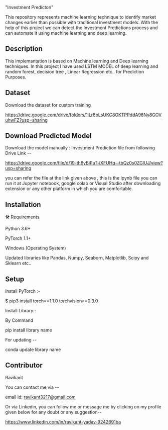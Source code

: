 "Investment Predicton"

This repository represents machine learning technique to identify market changes earlier than possible with traditional investment models.
With the help of this project we can detect the Investment Predictions process and can automate it using machine learning and deep learning.


 ## Description

This implemantation is based on Machine learning and Deep learning techniques.
In this project I have used LSTM MODEL of deep learning and random forest, decision tree , Linear Regression etc.. for Prediction Purposes.


## Dataset

Download the dataset for custom training

https://drive.google.com/drive/folders/1iLr8bLsUKC8OKTPPddA96Ny8GOVuhwFZ?usp=sharing


## Download Predicted Model

Download the model manually : Investment Prediction file from following Drive Link --

https://drive.google.com/file/d/19-th6yBiPaT-iXFUHq--tbQz0s0ZGlUJ/view?usp=sharing

you can refer the file at the link given above , this is the ipynb file you can run it at Jupyter notebook, google colab or Visual Studio after downloading extension 
or any other platform in which you are comfortable.

## Installation

🛠️ Requirements

Python 3.6+

PyTorch 1.1+

Windows (Operating System)

Updated libraries like Pandas, Numpy, Seaborn, Matplotlib, Scipy and Sklearn etc..

## Setup

Install PyTorch :-

$ pip3 install torch==1.1.0 torchvision==0.3.0

Install Library:-

By Command 

pip install library name

For updating --

conda update library name

## Contributor 

Ravikant

You can contact me via --

email id:  ravikant3217@gmail.com

Or via Linkedin, you can follow me or message me by clicking on my profile given below for any doubt or any suggestion-- 

https://www.linkedin.com/in/ravikant-yadav-9242691ba
